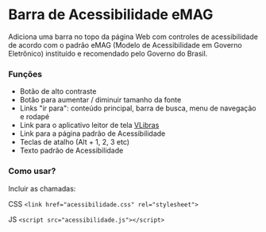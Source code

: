 # Barra de Acessibilidade eMAG

Adiciona uma barra no topo da página Web com controles de acessibilidade de acordo com o padrão eMAG (Modelo de Acessibilidade em Governo Eletrônico) instituído e recomendado pelo Governo do Brasil.

### Funções

- Botão de alto contraste
- Botão para aumentar / diminuir tamanho da fonte
- Links "ir para": conteúdo principal, barra de busca, menu de navegação e rodapé
- Link para o aplicativo leitor de tela [VLibras](https://www.gov.br/governodigital/pt-br/vlibras/)
- Link para a página padrão de Acessibilidade
- Teclas de atalho (Alt + 1, 2, 3 etc)
- Texto padrão de Acessibilidade

### Como usar?

Incluir as chamadas:

CSS `<link href="acessibilidade.css" rel="stylesheet">`

JS `<script src="acessibilidade.js"></script>`